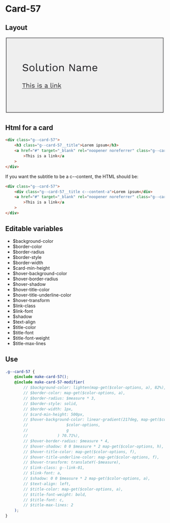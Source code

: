 # Card-57

## Layout

![alt text][card-57]

[card-57]: /src/img/global-components/card/card-57.jpg

## Html for a card

```html
<div class="g--card-57">
    <h3 class="g--card-57__title">Lorem ipsum</h3>
    <a href="#" target="_blank" rel="noopener noreferrer" class="g--card-57__link"
        >This is a link</a
    >
</div>
```

If you want the subtitle to be a c--content, the HTML should be:

```html
<div class="g--card-57">
    <div class="g--card-57__title c--content-a">Lorem ipsum</div>
    <a href="#" target="_blank" rel="noopener noreferrer" class="g--card-57__link"
        >This is a link</a
    >
</div>
```

## Editable variables

-   $background-color
-   $border-color
-   $border-radius
-   $border-style
-   $border-width
-   $card-min-height
-   $hover-background-color
-   $hover-border-radius
-   $hover-shadow
-   $hover-title-color
-   $hover-title-underline-color
-   $hover-transform
-   $link-class
-   $link-font
-   $shadow
-   $text-align
-   $title-color
-   $title-font
-   $title-font-weight
-   $title-max-lines

## Use

```scss
.g--card-57 {
    @include make-card-57();
    @include make-card-57-modifier(
        // $background-color: lighten(map-get($color-options, a), 82%),
        // $border-color: map-get($color-options, a),
        // $border-radius: $measure * 3,
        // $border-style: solid,
        // $border-width: 1px,
        // $card-min-height: 500px,
        // $hover-background-color: linear-gradient(217deg, map-get($color-options, e), map-get(
        //                 $color-options,
        //                 g
        //             ) 70.71%),
        // $hover-border-radius: $measure * 4,
        // $hover-shadow: 0 0 $measure * 2 map-get($color-options, h),
        // $hover-title-color: map-get($color-options, f),
        // $hover-title-underline-color: map-get($color-options, f),
        // $hover-transform: translateY(-$measure),
        // $link-class: g--link-01,
        // $link-font: a,
        // $shadow: 0 0 $measure * 2 map-get($color-options, a),
        // $text-align: left,
        // $title-color: map-get($color-options, a),
        // $title-font-weight: bold,
        // $title-font: c,
        // $title-max-lines: 2
    );
}
```

